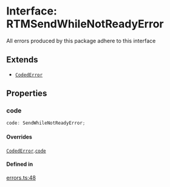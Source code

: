 # Interface: RTMSendWhileNotReadyError

All errors produced by this package adhere to this interface

## Extends

- [`CodedError`](CodedError.md)

## Properties

### code

```ts
code: SendWhileNotReadyError;
```

#### Overrides

[`CodedError`](CodedError.md).[`code`](CodedError.md#code)

#### Defined in

[errors.ts:48](https://github.com/slackapi/node-slack-sdk/blob/main/packages/rtm-api/src/errors.ts#L48)
